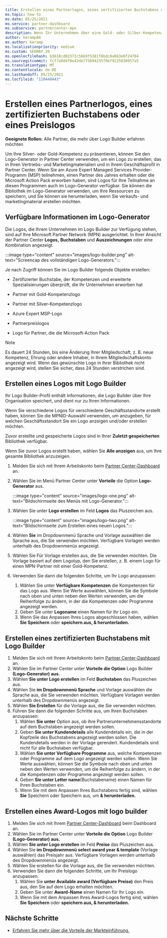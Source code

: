 ```yaml
---
title: Erstellen eines Partnerlogos, eines zertifizierten Buchstabens oder eines Preises – Logo Builder
ms.topic: how-to
ms.date: 05/25/2021
ms.service: partner-dashboard
ms.subservice: partnercenter-mpn
description: Wenn Ihr Unternehmen über eine Gold- oder Silber-Kompetenz verfügt, können Sie ein logo generieren, das für Ihr Unternehmen angepasst ist, oder ein benutzerdefiniertes zertifiziertes Bestätigungsschreiben anfordern, indem Sie das Logo Builder-Tool in Partner Center.
author: keramp88
ms.author: keramp
ms.localizationpriority: medium
ms.custom: SEOMAY.20
ms.openlocfilehash: b3618cd02372c56b9f5381f8bdc8a6b3e6f24784
ms.sourcegitcommit: fcf7a0d4f8e43de775894255f0ef9225838957a5
ms.translationtype: MT
ms.contentlocale: de-DE
ms.lasthandoff: 05/25/2021
ms.locfileid: "110440443"
---
```

# <a name="create-a-partner-logo-certified-letter-or-award-logo"></a>Erstellen eines Partnerlogos, eines zertifizierten Buchstabens oder eines Preislogos

**Geeignete Rollen:** Alle Partner, die mehr über Logo Builder erfahren möchten

Um Ihre Silver- oder Gold-Kompetenz zu präsentieren, können Sie den Logo-Generator in Partner Center verwenden, um ein Logo zu erstellen, das in Ihren Vertriebs- und Marketingmaterialien und in Ihrem Geschäftsprofil in Partner Center. Wenn Sie am Azure Expert Managed Services Provider-Programm (MSP) teilnehmen, einen Partner des Jahres erhalten oder die Microsoft Action Pack erworben haben, sind Logos für Ihre Teilnahme an diesen Programmen auch im Logo-Generator verfügbar. Sie können die Bibliothek im Logo-Generator verwenden, um Ihre Ressourcen zu speichern, und Sie können sie herunterladen, wenn Sie verkaufs- und marketingmaterial erstellen möchten.

## <a name="what-is-available-in-logo-builder"></a>Verfügbare Informationen im Logo-Generator

Die Logos, die Ihrem Unternehmen im Logo Builder zur Verfügung stehen, sind auf Ihre Microsoft Partner Network (MPN) ausgerichtet. In Ihrer Ansicht der Partner Center **Logos,** **Buchstaben** und **Auszeichnungen** oder eine Kombination angezeigt.

:::image type="content" source="images/logo-builder.png" alt-text="Screencap des vollständigen Logo-Generators.":::

Je nach Zugriff können Sie im Logo Builder folgende Objekte erstellen:

- Zertifizierter Buchstabe, der Kompetenzen und erweiterte Spezialisierungen überprüft, die Ihr Unternehmen erworben hat

- Partner mit Gold-Kompetenzlogo

- Partner mit Silver-Kompetenzlogo

- Azure Expert MSP-Logo

- Partnerpreislogos

- Logo für Partner, die die Microsoft-Action Pack

>[!NOTE]
>Es dauert 24 Stunden, bis eine Änderung Ihrer Mitgliedschaft, z. B. neue Kompetenz, Ehrung oder andere Inhaber, in Ihrem Mitgliedschaftskonto angezeigt wird. Wenn das gewünschte Logo in Ihrer Bibliothek nicht angezeigt wird, stellen Sie sicher, dass 24 Stunden verstrichen sind.

## <a name="create-a-logo-using-logo-builder"></a>Erstellen eines Logos mit Logo Builder

Ihr Logo Builder-Profil enthält Informationen, die Logo Builder über Ihre Organisation speichert, und dient nur zu Ihren Informationen.

Wenn Sie verschiedene Logos für verschiedene Geschäftsstandorte erstellt haben, können Sie die MPNID-Auswahl verwenden, um anzugeben, für welchen Geschäftsstandort Sie ein Logo anzeigen und/oder erstellen möchten.

Zuvor erstellte und gespeicherte Logos sind in Ihrer **Zuletzt gespeicherten** Bibliothek verfügbar.

Wenn Sie zuvor Logos erstellt haben, wählen Sie **Alle anzeigen** aus, um Ihre gesamte Bibliothek anzuzeigen.

1. Melden Sie sich mit Ihrem Arbeitskonto beim [Partner Center-Dashboard](https://partner.microsoft.com/dashboard) an.
1. Wählen Sie im Menü Partner Center unter **Vorteile** die Option **Logo-Generator** aus.

   :::image type="content" source="images/logo-one.png" alt-text="Bildschirmseite des Menüs mit Logo-Generator.":::
1. Wählen Sie unter **Logo erstellen** im Feld **Logos** das Pluszeichen aus.

   :::image type="content" source="images/logo-two.png" alt-text="Bildschirmseite zum Erstellen eines neuen Logos.":::
1. Wählen **Sie** im Dropdownmenü Sprache und Vorlage auswählen die Sprache aus, die Sie verwenden möchten. Verfügbare Vorlagen werden unterhalb des Dropdownmenüs angezeigt.
1. Wählen  Sie Für Vorlage erstellen aus, die Sie verwenden möchten. Die Vorlage basiert auf dem Logotyp, den Sie erstellen, z. B. einem Logo für einen MPN-Partner mit einer Gold-Kompetenz.
1. Verwenden Sie dann die folgenden Schritte, um Ihr Logo anzupassen:
    1. Wählen Sie unter **Verfügbare Kompetenzen** die Kompetenzen für das Logo aus. Wenn Sie Werte auswählen, können Sie die Symbole nach oben und unten neben den Werten verwenden, um die Reihenfolge zu ändern, in der die Kompetenzen oder Programme angezeigt werden.
    1. Geben Sie unter **Logoname** einen Namen für Ihr Logo ein.
    1. Wenn Sie das Anpassen Ihres Logos abgeschlossen haben, wählen **Sie Speichern** oder **speichern aus, & herunterladen.**

## <a name="create-a-certified-letter-using-logo-builder"></a>Erstellen eines zertifizierten Buchstabens mit Logo Builder

1. Melden Sie sich mit Ihrem Arbeitskonto beim [Partner Center-Dashboard](https://partner.microsoft.com/dashboard) an.
1. Wählen Sie im Partner Center unter **Vorteile die Option** Logo Builder **(Logo-Generator) aus.**
1. Wählen **Sie unter Logo erstellen** im Feld **Buchstaben** das Pluszeichen aus.
1. Wählen Sie **im Dropdownmenü Sprache** und Vorlage auswählen die Sprache aus, die Sie verwenden möchten. Verfügbare Vorlagen werden unterhalb des Dropdownmenüs angezeigt.
1. Wählen **Sie Erstellen** für die Vorlage aus, die Sie verwenden möchten.
1. Führen Sie dann die folgenden Schritte aus, um Ihren Buchstaben anzupassen:
    1. Wählen **Sie unter** Option aus, ob ihre Partnerunternehmensstandorte auf dem Buchstaben angezeigt werden sollen.
    1. Geben **Sie unter Kundendetails** alle Kundendetails ein, die in der Kopfzeile des Buchstabens angezeigt werden sollen. Die Kundendetails werden in der Vorlage gerendert. Kundendetails sind nicht für alle Buchstaben verfügbar.
    1. Wählen **Sie unter Verfügbare Programme** aus, welche Kompetenzen oder Programme auf dem Logo angezeigt werden sollen. Wenn Sie Werte auswählen, können Sie die Symbole nach oben und unten neben den Werten verwenden, um die Reihenfolge zu ändern, in der die Kompetenzen oder Programme angezeigt werden sollen.
    1. Geben **Sie unter Letter name**(Buchstabename) einen Namen für Ihren Buchstaben ein.
    1. Wenn Sie mit dem Anpassen Ihres Buchstabens fertig sind, wählen **Sie** Speichern oder Speichern aus, um **& herunterladen.**

## <a name="create-an-award-logo-using-logo-builder"></a>Erstellen eines Award-Logos mit logo builder

1. Melden Sie sich mit Ihrem [Partner Center-Dashboard](https://partner.microsoft.com/dashboard) beim Dashboard an.
1. Wählen Sie im Partner Center unter **Vorteile die Option** Logo Builder **(Logo-Generator) aus.**
1. Wählen **Sie unter Logo erstellen** im Feld **Preise** das Pluszeichen aus.
1. Wählen Sie **im Dropdownmenü select award year & template** (Vorlage auswählen) das Preisjahr aus. Verfügbare Vorlagen werden unterhalb des Dropdownmenüs angezeigt.
1. Wählen  Sie erstellen für die Vorlage aus, die Sie verwenden möchten.
1. Verwenden Sie dann die folgenden Schritte, um Ihr Preislogo anzupassen:
    1. Wählen Sie **unter Available award (Verfügbare Preise)** den Preis aus, den Sie auf dem Logo erhalten möchten.
    1. Geben Sie unter **Award-Name** einen Namen für Ihr Logo ein.
    1. Wenn Sie mit dem Anpassen Ihres Award-Logos fertig sind, wählen **Sie Speichern** oder **speichern aus, & herunterladen.**

## <a name="next-steps"></a>Nächste Schritte

- [Erfahren Sie mehr über die Vorteile der Markteinführung.](mpn-learn-about-go-to-market-benefits.md)
